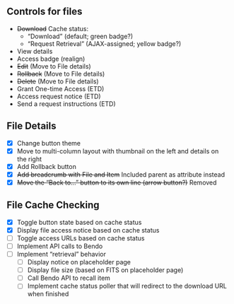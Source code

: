 ## Controls for files
- ~~Download~~ Cache status:
	- “Download” (default; green badge?)
	- “Request Retrieval” (AJAX-assigned; yellow badge?)
- View details
- Access badge (realign)
- ~~Edit~~ (Move to File details)
- ~~Rollback~~ (Move to File details)
- ~~Delete~~ (Move to File details)
- Grant One-time Access (ETD)
- Access request notice (ETD)
- Send a request instructions (ETD)

## File Details
- [x] Change button theme
- [x] Move to multi-column layout with thumbnail on the left and details on the right
- [x] Add Rollback button
- [x] ~~Add breadcrumb with File and Item~~ Included parent as attribute instead
- [x] ~~Move the “Back to…” button to its own line (arrow button?)~~ Removed

## File Cache Checking
- [x] Toggle button state based on cache status
- [x] Display file access notice based on cache status
- [ ] Toggle access URLs based on cache status
- [ ] Implement API calls to Bendo
- [ ] Implement “retrieval” behavior
	- [ ] Display notice on placeholder page
	- [ ] Display file size (based on FITS on placeholder page)
	- [ ] Call Bendo API to recall item
	- [ ] Implement cache status poller that will redirect to the download URL when finished